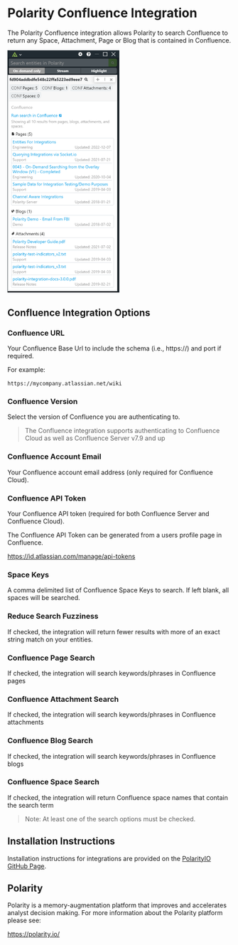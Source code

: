 # Polarity Confluence Integration

The Polarity Confluence integration allows Polarity to search Confluence to return any Space, Attachment, Page or Blog that is contained in Confluence.

<img src="images/overlay.png" width="50%">

## Confluence Integration Options

### Confluence URL

Your Confluence Base Url to include the schema (i.e., https://) and port if required.

For example:

```
https://mycompany.atlassian.net/wiki
```

### Confluence Version

Select the version of Confluence you are authenticating to.

> The Confluence integration supports authenticating to Confluence Cloud as well as Confluence Server v7.9 and up

### Confluence Account Email

Your Confluence account email address (only required for Confluence Cloud).

### Confluence API Token

Your Confluence API token (required for both Confluence Server and Confluence Cloud).  

The Confluence API Token can be generated from a users profile page in Confluence.

https://id.atlassian.com/manage/api-tokens

### Space Keys

A comma delimited list of Confluence Space Keys to search.  If left blank, all spaces will be searched.

### Reduce Search Fuzziness

If checked, the integration will return fewer results with more of an exact string match on your entities.

### Confluence Page Search

If checked, the integration will search keywords/phrases in Confluence pages

### Confluence Attachment Search

If checked, the integration will search keywords/phrases in Confluence attachments

### Confluence Blog Search

If checked, the integration will search keywords/phrases in Confluence blogs

### Confluence Space Search

If checked, the integration will return Confluence space names that contain the search term

> Note: At least one of the search options must be checked.

## Installation Instructions

Installation instructions for integrations are provided on the [PolarityIO GitHub Page](https://polarityio.github.io/).

## Polarity

Polarity is a memory-augmentation platform that improves and accelerates analyst decision making.  For more information about the Polarity platform please see:

https://polarity.io/

